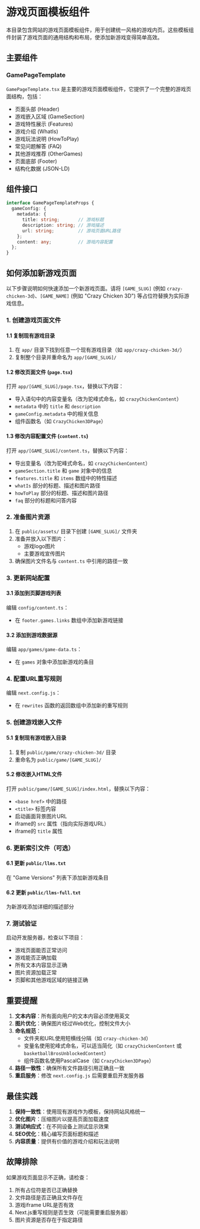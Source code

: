 # 游戏页面模板组件

本目录包含网站的游戏页面模板组件，用于创建统一风格的游戏内页。这些模板组件封装了游戏页面的通用结构和布局，使添加新游戏变得简单高效。

## 主要组件

### GamePageTemplate

`GamePageTemplate.tsx` 是主要的游戏页面模板组件，它提供了一个完整的游戏页面结构，包括：

- 页面头部 (Header)
- 游戏嵌入区域 (GameSection)
- 游戏特性展示 (Features)
- 游戏介绍 (WhatIs)
- 游戏玩法说明 (HowToPlay)
- 常见问题解答 (FAQ)
- 其他游戏推荐 (OtherGames)
- 页面底部 (Footer)
- 结构化数据 (JSON-LD)

## 组件接口

```typescript
interface GamePageTemplateProps {
  gameConfig: {
    metadata: {
      title: string;       // 游戏标题
      description: string; // 游戏描述
      url: string;         // 游戏页面URL路径
    };
    content: any;          // 游戏内容配置
  };
}
```

## 如何添加新游戏页面

以下步骤说明如何快速添加一个新游戏页面。请将 `[GAME_SLUG]` (例如 `crazy-chicken-3d`)、`[GAME_NAME]` (例如 "Crazy Chicken 3D") 等占位符替换为实际游戏信息。

### 1. 创建游戏页面文件

#### 1.1 复制现有游戏目录
1. 在 `app/` 目录下找到任意一个现有游戏目录（如 `app/crazy-chicken-3d/`）
2. 复制整个目录并重命名为 `app/[GAME_SLUG]/`

#### 1.2 修改页面文件 (`page.tsx`)
打开 `app/[GAME_SLUG]/page.tsx`，替换以下内容：
- 导入语句中的内容变量名（改为驼峰式命名，如 `crazyChickenContent`）
- `metadata` 中的 `title` 和 `description`
- `gameConfig.metadata` 中的相关信息
- 组件函数名（如 `CrazyChicken3DPage`）

#### 1.3 修改内容配置文件 (`content.ts`)
打开 `app/[GAME_SLUG]/content.ts`，替换以下内容：
- 导出变量名（改为驼峰式命名，如 `crazyChickenContent`）
- `gameSection.title` 和 `game` 对象中的信息
- `features.title` 和 `items` 数组中的特性描述
- `whatIs` 部分的标题、描述和图片路径
- `howToPlay` 部分的标题、描述和图片路径
- `faq` 部分的标题和问答内容

### 2. 准备图片资源
1. 在 `public/assets/` 目录下创建 `[GAME_SLUG]/` 文件夹
2. 准备并放入以下图片：
   - 游戏logo图片
   - 主要游戏宣传图片
3. 确保图片文件名与 `content.ts` 中引用的路径一致

### 3. 更新网站配置

#### 3.1 添加到页脚游戏列表
编辑 `config/content.ts`：
- 在 `footer.games.links` 数组中添加新游戏链接

#### 3.2 添加到游戏数据源
编辑 `app/games/game-data.ts`：
- 在 `games` 对象中添加新游戏的条目

### 4. 配置URL重写规则
编辑 `next.config.js`：
- 在 `rewrites` 函数的返回数组中添加新的重写规则

### 5. 创建游戏嵌入文件

#### 5.1 复制现有游戏嵌入目录
1. 复制 `public/game/crazy-chicken-3d/` 目录
2. 重命名为 `public/game/[GAME_SLUG]/`

#### 5.2 修改嵌入HTML文件
打开 `public/game/[GAME_SLUG]/index.html`，替换以下内容：
- `<base href>` 中的路径
- `<title>` 标签内容
- 启动画面背景图片URL
- iframe的 `src` 属性（指向实际游戏URL）
- iframe的 `title` 属性

### 6. 更新索引文件（可选）

#### 6.1 更新 `public/llms.txt`
在 "Game Versions" 列表下添加新游戏条目

#### 6.2 更新 `public/llms-full.txt`
为新游戏添加详细的描述部分

### 7. 测试验证
启动开发服务器，检查以下项目：
- 游戏页面能否正常访问
- 游戏能否正确加载
- 所有文本内容显示正确
- 图片资源加载正常
- 页脚和其他游戏区域的链接正确

## 重要提醒

1. **文本内容**：所有面向用户的文本内容必须使用英文
2. **图片优化**：确保图片经过Web优化，控制文件大小
3. **命名规范**：
   - 文件夹和URL使用短横线分隔（如 `crazy-chicken-3d`）
   - 变量名使用驼峰式命名，可以适当简化（如 `crazyChickenContent` 或 `basketballBrosUnblockedContent`）
   - 组件函数名使用PascalCase（如 `CrazyChicken3DPage`）
4. **路径一致性**：确保所有文件路径引用正确且一致
5. **重启服务**：修改 `next.config.js` 后需要重启开发服务器

## 最佳实践

1. **保持一致性**：使用现有游戏作为模板，保持网站风格统一
2. **优化图片**：压缩图片以提高页面加载速度
3. **测试响应式**：在不同设备上测试显示效果
4. **SEO优化**：精心编写页面标题和描述
5. **内容质量**：提供有价值的游戏介绍和玩法说明

## 故障排除

如果游戏页面显示不正确，请检查：
1. 所有占位符是否已正确替换
2. 文件路径是否正确且文件存在
3. 游戏iframe URL是否有效
4. Next.js重写规则是否生效（可能需要重启服务器）
5. 图片资源是否存在于指定路径
